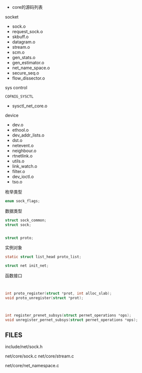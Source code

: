 
* core的源码列表

socket

* sock.o
* request_sock.o
* skbuff.o
* datagram.o
* stream.o
* scm.o
* gen_stats.o
* gen_estimator.o
* net_name_space.o
* secure_seq.o
* flow_dissector.o


sys control

```txt
COFNIG_SYSCTL
```

* sysctl_net_core.o

device

* dev.o
* ethool.o
* dev_addr_lists.o
* dst.o
* netevent.o
* neighbour.o
* rtnetlink.o
* utils.o
* link_watch.o
* filter.o
* dev_ioctl.o
* tso.o






枚举类型

```c
enum sock_flags;
```

数据类型

```c
struct sock_common;
struct sock;


struct proto;
```



实例对象

```c
static struct list_head proto_list;

struct net init_net;

```




函数接口



```c


int proto_register(struct *prot, int alloc_slab);
void proto_unregister(struct *prot);



int register_prenet_subsys(struct pernet_operations *ops);
void unregister_pernet_subsys(struct pernet_operations *ops);


```

## FILES


include/net/sock.h

net/core/sock.c
net/core/stream.c

net/core/net_namespace.c